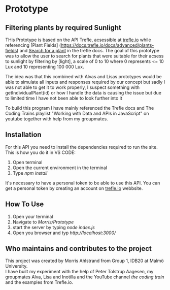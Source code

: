 # Prototype
## Filtering plants by required Sunlight
 THis Prototype is based on the API Trefle, acsessible at [trefle.io](https://trefle.io/) while referencing [Plant Fields] (https://docs.trefle.io/docs/advanced/plants-fields) and [Search for a plant](https://docs.trefle.io/reference/#operation/searchPlants) in the trefle docs.
 The goal of this prototype was to allow the user to search for plants that were suitable for their acsess to sunlight by filtering by [light], a scale of 0 to 10 where 0 represents <= 10 Lux and 10 representing 100 000 Lux.

 The idea was that this combined with Alvas and Lisas prototypes would be able to simulate all inputs and responses required by our concept but sadly I was not able to get it to work properly, I suspect something with getIndividualPlant(id) or how I handle the data is causing the issue but due to limited time I have not been able to look further into it
 
To build this program I have mainly referenced the Trefle docs and The Coding Trains playlist "Working with Data and APIs in JavaScript" on youtube together with help from my groupmates.
 
## Installation
For this API you need to install the dependencies required to run the site. 
This is how you do it in VS CODE:
1. Open terminal
2. Open the current environment in the terminal
3. Type _npm install_  
 
It's necessary to have a personal token to be able to use this API. You can get a personal token by creating an account on [trefle.io](https://trefle.io/) webbsite. 
 
## How To Use
1. Open your terminal
2. Navigate to _Morris/Prototype_
3. start the server by typing _node index.js_
4. Open you browser and typ _http://localhost:3000/_

 
## Who maintains and contributes to the project
This project was created by Morris Ahlstrand from Group 1, IDB20 at Malmö University.  
I have built my experiment with the help of Peter Tolstrup Aagesen, my groupmates Alva, Lisa and Inotilla and the YouTube channel _the coding train_ and the examples from Trefle.io. 